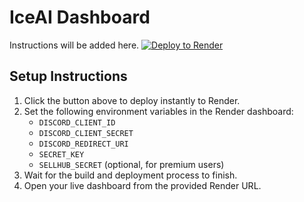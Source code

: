 # IceAI Dashboard

Instructions will be added here.
[![Deploy to Render](https://render.com/images/deploy-to-render-button.svg)](https://render.com/deploy?repo=https://github.com/YOUR_USERNAME/IceAI-Dashboard)

## Setup Instructions

1. Click the button above to deploy instantly to Render.
2. Set the following environment variables in the Render dashboard:
    - `DISCORD_CLIENT_ID`
    - `DISCORD_CLIENT_SECRET`
    - `DISCORD_REDIRECT_URI`
    - `SECRET_KEY`
    - `SELLHUB_SECRET` (optional, for premium users)
3. Wait for the build and deployment process to finish.
4. Open your live dashboard from the provided Render URL.
